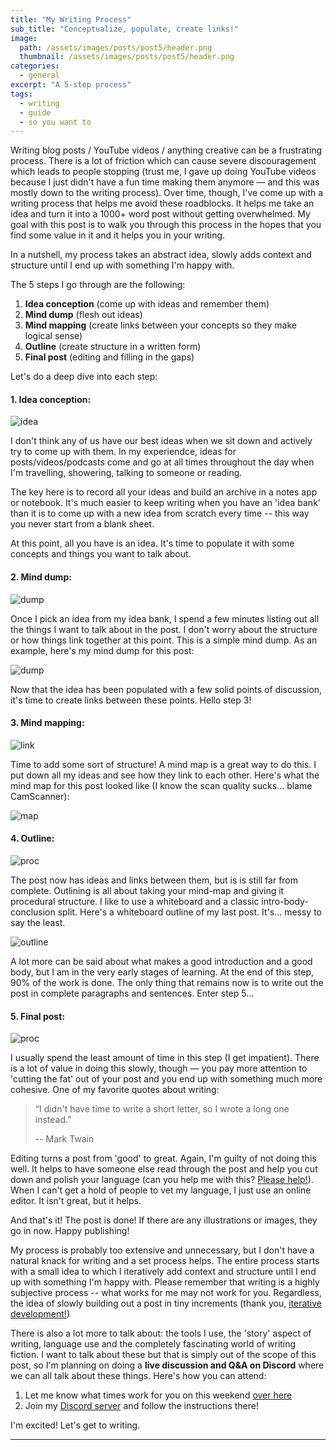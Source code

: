 ```yaml
---
title: "My Writing Process"
sub_title: "Conceptualize, populate, create links!"
image: 
  path: /assets/images/posts/post5/header.png
  thumbnail: /assets/images/posts/post5/header.png
categories:
  - general
excerpt: "A 5-step process"
tags:
  - writing
  - guide
  - so you want to
---
```


Writing blog posts / YouTube videos / anything creative can be a frustrating process. There is a lot of friction which can cause severe discouragement which leads to people stopping (trust me, I gave up doing YouTube videos because I just didn't have a fun time making them anymore — and this was mostly down to the writing process). Over time, though, I've come up with a writing process that helps me avoid these roadblocks. It helps me take an idea and turn it into a 1000+ word post without getting overwhelmed. My goal with this post is to walk you through this process in the hopes that you find some value in it and it helps you in your writing.

In a nutshell, my process takes an abstract idea, slowly adds context and structure until I end up with something I'm happy with. 

The 5 steps I go through are the following:

1. **Idea conception** (come up with ideas and remember them)
2. **Mind dump** (flesh out ideas)
3. **Mind mapping** (create links between your concepts so they make logical sense)
4. **Outline** (create structure in a written form)
5. **Final post** (editing and filling in the gaps)

Let's do a deep dive into each step:

#### 1. Idea conception:

![idea](/assets/images/posts/post5/idea.png)

I don't think any of us have our best ideas when we sit down and actively try to come up with them. In my experiendce, ideas for posts/videos/podcasts come and go at all times throughout the day when I'm travelling, showering, talking to someone or reading. 

The key here is to record all your ideas and build an archive in a notes app or notebook. It's much easier to keep writing when you have an 'idea bank' than it is to come up with a new idea from scratch every time -- this way you never start from a blank sheet. 

At this point, all you have is an idea. It's time to populate it with some concepts and things you want to talk about. 

#### 2. Mind dump:

![dump](/assets/images/posts/post5/populate.png)

Once I pick an idea from my idea bank, I spend a few minutes listing out all the things I want to talk about in the post. I don't worry about the structure or how things link together at this point. This is a simple mind dump. As an example, here's my mind dump for this post:

![dump](/assets/images/posts/post5/dump.jpg)

Now that the idea has been populated with a few solid points of discussion, it's time to create links between these points. Hello step 3!

#### 3. Mind mapping:


![link](/assets/images/posts/post5/link.png)

Time to add some sort of structure! A mind map is a great way to do this. I put down all my ideas and see how they link to each other. Here's what the mind map for this post looked like (I know the scan quality sucks... blame CamScanner):

![map](/assets/images/posts/post5/mindmap.jpg)

#### 4. Outline: 

![proc](/assets/images/posts/post5/procedural.png)

The post now has ideas and links between them, but is is still far from complete. Outlining is all about taking your mind-map and giving it procedural structure. I like to use a whiteboard and a classic intro-body-conclusion split. Here's a whiteboard outline of my last post. It's... messy to say the least.

![outline](/assets/images/posts/post5/outline.jpg)

A lot more can be said about what makes a good introduction and a good body, but I am in the very early stages of learning. At the end of this step, 90% of the work is done. The only thing that remains now is to write out the post in complete paragraphs and sentences. Enter step 5...

#### 5. Final post:

![proc](/assets/images/posts/post5/final.png)

I usually spend the least amount of time in this step (I get impatient). There is a lot of value in doing this slowly, though — you pay more attention to 'cutting the fat' out of your post and you end up with something much more cohesive. One of my favorite quotes about writing:

> “I didn't have time to write a short letter, so I wrote a long one instead.” 
> 
> -- Mark Twain

Editing turns a post from 'good' to great. Again, I'm guilty of not doing this well. It helps to have someone else read through the post and help you cut down and polish your language (can you help me with this? [Please help!](mailto:parthswat@gmail.com)). When I can't get a hold of people to vet my language, I just use an online editor. It isn't great, but it helps.
    
And that's it! The post is done! If there are any illustrations or images, they go in now. Happy publishing!

My process is probably too extensive and unnecessary, but I don't have a natural knack for writing and a set process helps. The entire process starts with a small idea to which I iteratively add context and structure until I end up with something I'm happy with. Please remember that writing is a highly subjective process -- what works for me may not work for you. Regardless, the idea of slowly building out a post in tiny increments (thank you, [iterative development!](https://searchsoftwarequality.techtarget.com/definition/iterative-development)) 

There is also a lot more to talk about: the tools I use, the 'story' aspect of writing, language use and the completely fascinating world of writing fiction. I want to talk about these but that is simply out of the scope of this post, so I'm planning on doing a **live discussion and Q&A on Discord** where we can all talk about these things. Here's how you can attend:

1. Let me know what times work for you on this weekend [over here](https://www.when2meet.com/?9626879-HKyI2)
2. Join my [Discord server](https://discord.gg/xqskunM) and follow the instructions there!

I'm excited! Let's get to writing.

---